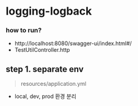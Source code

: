 # logging-logback

### how to run?

- http://localhost:8080/swagger-ui/index.html#/
- TestUtilController.http

## step 1. separate env

> resources/application.yml

- local, dev, prod 환경 분리
